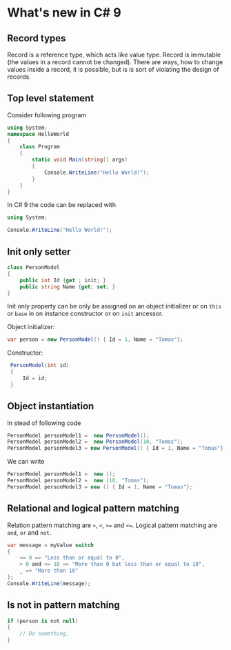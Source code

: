 # What's new in C# 9

## Record types
Record is a reference type, which acts like value type.
Record is immutable (the values in a record cannot be changed).
There are ways, how to change values inside a record, it is possible, but is is sort of violating the design of records.

## Top level statement

Consider following program
```csharp
using System;
namespace HelloWorld
{
    class Program
    {
        static void Main(string[] args)
        {
            Console.WriteLine("Hello World!");
        }
    }
}
```
In C# 9 the code can be replaced with
```csharp
using System;

Console.WriteLine("Hello World!");
```

## Init only setter

```csharp
class PersonModel
{
    public int Id {get ; init; }
    public string Name {get; set; }
}
```
Init only property can be only be assigned on an object initializer or on `this` or `base` in on instance constructor or on `init` ancessor.

Object initializer:
```csharp
var person = new PersonModel() { Id = 1, Name = "Tomas"};
```
Constructor:

```csharp
 PersonModel(int id)
 {
     Id = id;
 }
```

## Object instantiation

In stead of following code
```csharp
PersonModel personModel1 =  new PersonModel(); 
PersonModel personModel2 =  new PersonModel(10, "Tomas");
PersonModel personModel3 = new PersonModel() { Id = 1, Name = "Tomas"};
```

We can write

```csharp
PersonModel personModel1 =  new (); 
PersonModel personModel2 =  new (10, "Tomas");
PersonModel personModel3 = new () { Id = 1, Name = "Tomas"};
```

## Relational and logical pattern matching

Relation pattern matching are `>`, `<`, `>=` and `<=`.
Logical pattern matching are `and`, `or` and `not`.

```csharp
var message = myValue switch
{
    <= 0 => "Less than or equal to 0",
    > 0 and <= 10 => "More than 0 but less than or equal to 10",
    _ => "More than 10"
};
Console.WriteLine(message);
```

## Is not in pattern matching
```csharp
if (person is not null)
{
    // Do something.
}
```